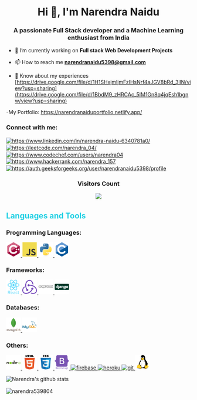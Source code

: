 <h1 align="center">Hi 👋, I'm Narendra Naidu</h1>
<h3 align="center">A passionate Full Stack developer and a Machine Learning enthusiast from India</h3>

- 🔭 I’m currently working on **Full stack Web Development Projects**

- 📫 How to reach me **narendranaidu5398@gmail.com**

- 📄 Know about my experiences [https://drive.google.com/file/d/1H1SHxjmljmFzIHsNrf4aJGV8bRd_3llN/view?usp=sharing](https://drive.google.com/file/d/1BbdM9_zHRCAc_5IM1Gn8q4jqEsh1bgnw/view?usp=sharing)

-My Portfolio: https://narendranaiduportfolio.netlify.app/


<h3 align="left">Connect with me:</h3>
<p align="left">
<a href="https://linkedin.com/in/https://www.linkedin.com/in/narendra-naidu-6340781a0/" target="blank"><img align="center" src="https://raw.githubusercontent.com/rahuldkjain/github-profile-readme-generator/master/src/images/icons/Social/linked-in-alt.svg" alt="https://www.linkedin.com/in/narendra-naidu-6340781a0/" height="30" width="40" /></a>
<a href="https://www.leetcode.com/https://leetcode.com/narendra_04/" target="blank"><img align="center" src="https://raw.githubusercontent.com/rahuldkjain/github-profile-readme-generator/master/src/images/icons/Social/leet-code.svg" alt="https://leetcode.com/narendra_04/" height="30" width="40" /></a>
<a href="https://www.codechef.com/users/https://www.codechef.com/users/narendra04" target="blank"><img align="center" src="https://cdn.jsdelivr.net/npm/simple-icons@3.1.0/icons/codechef.svg" alt="https://www.codechef.com/users/narendra04" height="30" width="40" /></a>
<a href="https://www.hackerrank.com/https://www.hackerrank.com/narendra_157" target="blank"><img align="center" src="https://raw.githubusercontent.com/rahuldkjain/github-profile-readme-generator/master/src/images/icons/Social/hackerrank.svg" alt="https://www.hackerrank.com/narendra_157" height="30" width="40" /></a>
<a href="https://auth.geeksforgeeks.org/user/https://auth.geeksforgeeks.org/user/narendranaidu5398/profile" target="blank"><img align="center" src="https://raw.githubusercontent.com/rahuldkjain/github-profile-readme-generator/master/src/images/icons/Social/geeks-for-geeks.svg" alt="https://auth.geeksforgeeks.org/user/narendranaidu5398/profile" height="30" width="40" /></a>
</p>
<div align='center'>

### Visitors Count 

  <img src="https://profile-counter.glitch.me/narendra539804/count.svg" />
</div>

<h2 style="color:#1ecfe3;">Languages and Tools</h2>
<h3 align="left">Programming Languages:</h3>
<p align="left"> 
<a href="https://www.w3schools.com/cpp/" target="_blank"> <img src="https://raw.githubusercontent.com/devicons/devicon/master/icons/cplusplus/cplusplus-original.svg" alt="cplusplus" width="40" height="40"/> </a>
<a href="https://developer.mozilla.org/en-US/docs/Web/JavaScript" target="_blank"> <img src="https://raw.githubusercontent.com/devicons/devicon/master/icons/javascript/javascript-original.svg" alt="javascript" width="40" height="40"/> </a>
 <a href="https://www.python.org" target="_blank"> <img src="https://raw.githubusercontent.com/devicons/devicon/master/icons/python/python-original.svg" alt="python" width="40" height="40"/> </a> 
  <a href="https://www.cprogramming.com/" target="_blank"> <img src="https://raw.githubusercontent.com/devicons/devicon/master/icons/c/c-original.svg" alt="c" width="40" height="40"/> </a> </p>
  <h3 align="left">Frameworks:</h3>
  <p align="left"> 
  <a href="https://reactjs.org/" target="_blank"> <img src="https://raw.githubusercontent.com/devicons/devicon/master/icons/react/react-original-wordmark.svg" alt="react" width="40" height="40"/> </a> 
  <a href="https://redux.js.org" target="_blank"> <img src="https://raw.githubusercontent.com/devicons/devicon/master/icons/redux/redux-original.svg" alt="redux" width="40" height="40"/> </a>
  <a href="https://expressjs.com" target="_blank"> <img src="https://raw.githubusercontent.com/devicons/devicon/master/icons/express/express-original-wordmark.svg" alt="express" width="40" height="40"/> </a> 
  <a href="https://www.djangoproject.com/" target="_blank"> <img src="https://raw.githubusercontent.com/devicons/devicon/master/icons/django/django-original.svg" alt="django" width="40" height="40"/> </a> 
  </p>
  <h3 align="left">Databases:</h3>
  <p align="left">
     <a href="https://www.mongodb.com/" target="_blank"> <img src="https://raw.githubusercontent.com/devicons/devicon/master/icons/mongodb/mongodb-original-wordmark.svg" alt="mongodb" width="40" height="40"/> </a>
    <a href="https://www.mysql.com/" target="_blank"> <img src="https://raw.githubusercontent.com/devicons/devicon/master/icons/mysql/mysql-original-wordmark.svg" alt="mysql" width="40" height="40"/> </a></p>
   <h3 align="left">Others:</h3>
  <p align="left"> 
   <a href="https://nodejs.org" target="_blank"> <img src="https://raw.githubusercontent.com/devicons/devicon/master/icons/nodejs/nodejs-original-wordmark.svg" alt="nodejs" width="40" height="40"/> </a>
   <a href="https://www.w3.org/html/" target="_blank"> <img src="https://raw.githubusercontent.com/devicons/devicon/master/icons/html5/html5-original-wordmark.svg" alt="html5" width="40" height="40"/> </a>
   <a href="https://www.w3schools.com/css/" target="_blank"> <img src="https://raw.githubusercontent.com/devicons/devicon/master/icons/css3/css3-original-wordmark.svg" alt="css3" width="40" height="40"/> </a> 
   <a href="https://getbootstrap.com" target="_blank"> <img src="https://raw.githubusercontent.com/devicons/devicon/master/icons/bootstrap/bootstrap-plain-wordmark.svg" alt="bootstrap" width="40" height="40"/> </a> 
   <a href="https://firebase.google.com/" target="_blank"> <img src="https://www.vectorlogo.zone/logos/firebase/firebase-icon.svg" alt="firebase" width="40" height="40"/> 
   </a>
   <a href="https://heroku.com" target="_blank"> <img src="https://www.vectorlogo.zone/logos/heroku/heroku-icon.svg" alt="heroku" width="40" height="40"/> </a> 
   <a href="https://git-scm.com/" target="_blank"> <img src="https://www.vectorlogo.zone/logos/git-scm/git-scm-icon.svg" alt="git" width="40" height="40"/> </a> 
   <a href="https://www.linux.org/" target="_blank"> <img src="https://raw.githubusercontent.com/devicons/devicon/master/icons/linux/linux-original.svg" alt="linux" width="40" height="40"/> </a>
</p>


![Narendra's github stats](https://github-readme-stats.vercel.app/api?username=narendra539804&theme=tokyonight&show_icons=true&hide=["issues"])
<p><img align="center" src="https://github-readme-streak-stats.herokuapp.com/?user=narendra539804&" alt="narendra539804" /></p>
